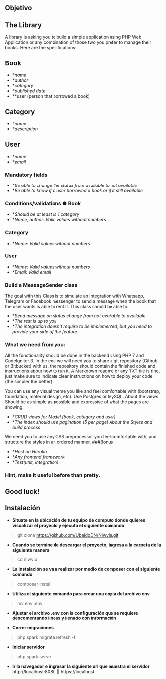 ## Objetivo
## The Library
A library is asking you to build a simple application using PHP Web Application or any combination of those two you prefer to manage their books. Here are the specifications:

## Book
- **name*
- **author*
- **category*
- **published date*
- **user (person that borrowed a book)
## Category
- **name*
- **description*
## User
- **name*
- **email*

### Mandatory fields
- **Be able to change the status from available to not available*
- **Be able to know if a user borrowed a book or if it still available*

### Conditions/validations ● Book
- **Should be at least in 1 category*
- **Name, author: Valid values without numbers*
### Category
- **Name: Valid values without numbers*
### User
- **Name: Valid values without numbers*
- **Email: Valid email*

### Build a MessageSender class
The goal with this Class is to simulate an integration with Whatsapp, Telegram or Facebook messenger to send a message when the book that the user wants is able to rent it. This class should be able to:
- **Send message on status change from not available to available*
- **The rest is up to you*
- **The integration doesn’t require to be implemented, but you need to provide your side of the feature.*

### What we need from you:
All the functionality should be done in the backend using PHP 7 and CodeIgniter 3.
In the end we will need you to share a git repository (Github or Bitbucket) with us, the repository should contain the finished code and instructions about how to run it. A Markdown readme or any TXT file is fine, just make sure to indicate clear instructions on how to deploy your code (the simpler the better).

You can use any visual theme you like and feel comfortable with (bootstrap, foundation, material design, etc). Use Postgres or MySQL. About the views Should be as simple as possible and expressive of what the pages are showing.
- **CRUD views for Model (book, category and user)*
- **The index should use pagination (5 per page) About the Styles and build process*

We need you to use any CSS preprocessor you feel comfortable with, and structure the styles in an ordered manner.
###Bonus
- **Host on Heroku*
- **Any frontend framework*
- **Test(unit, integration)*

### Hint, make it useful before than pretty.
## Good luck!

## Instalación

- **Situate en la ubicación de tu equipo de computo donde quieres visualizar el proyecto y ejecuta el siguiente comando**
> git clone https://github.com/UbaldoDN/Niwviu.git

- **Cuando se termine de descargar el proyecto, ingresa a la carpeta de la siguiente manera**
> cd niwviu

- **La instalación se va a realizar por medio de composer con el siguiente comando**
> composer install

- **Utiliza el siguiente comando para crear una copia del archivo env**
> mv env .env

- **Ajustar el archivo .env con la configuración que se requiere descomentando lineas y llenado con información**
  
- **Correr migraciones**
> php spark migrate:refresh -f

- **Iniciar servidor**
> php spark serve

- **Ir la navegador e ingresar la siguiente url que muestra el servidor**
http://localhost:8080 || https://localhost
